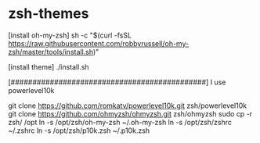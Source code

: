 # zsh-themes

[install oh-my-zsh]
sh -c "$(curl -fsSL https://raw.githubusercontent.com/robbyrussell/oh-my-zsh/master/tools/install.sh)"

[install theme]
./install.sh

[#############################################]
I use powerlevel10k

git clone https://github.com/romkatv/powerlevel10k.git zsh/powerlevel10k
git clone https://github.com/ohmyzsh/ohmyzsh.git zsh/ohmyzsh
sudo cp -r zsh/ /opt
ln -s /opt/zsh/oh-my-zsh ~/.oh-my-zsh
ln -s /opt/zsh/zshrc ~/.zshrc
ln -s /opt/zsh/p10k.zsh ~/.p10k.zsh
